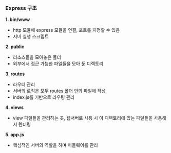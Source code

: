### Express 구조
**1. bin/www**
- http 모듈에 express 모듈을 연결, 포트를 지정할 수 있음
- 서버 실행 스크립트

**2. public**
- 리소스들을 모아놓은 폴더
- 외부에서 접근 가능한 파일들을 모아 둔 디렉토리

**3. routes**
- 라우터 관리
- 서버의 로직은 모두 routes 폴더 안의 파일에 작성
- index.js를 기반으로 라우팅 관리

**4. views**
- view 파일들을 관리하는 곳, 웹서버로 사용 시 이 디렉토리에 있는 파일들을 사용해서 렌더링

**5. app.js**
- 핵심적인 서버의 역할을 하며 미들웨어를 관리